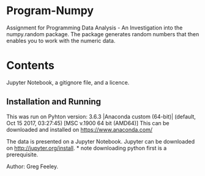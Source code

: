 # Program-Numpy

Assignment for Programming Data Analysis - An Investigation into the numpy.random package. The package generates random numbers that then enables you to work with the numeric data. 


# Contents

Jupyter Notebook, a gitignore file, and a licence.

## Installation and Running

This was run on Pyhton version: 3.6.3 |Anaconda custom (64-bit)| (default, Oct 15 2017, 03:27:45) [MSC v.1900 64 bit (AMD64)] This can be downloaded and installed on https://www.anaconda.com/ 

The data is presented on a Jupyter Notebook. Jupyter can be downloaded on http://jupyter.org/install. * note downloading python first is a prerequisite.

Author: Greg Feeley.
